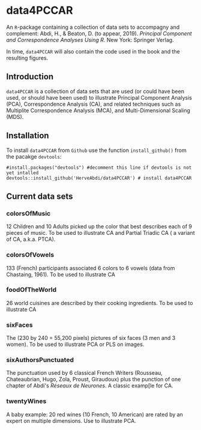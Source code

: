 # data4PCCAR

An `R`-package containing a collection of data sets to accompagny and complement:
Abdi, H., & Beaton, D. (to appear, 2019).
*Principal Component and Correspondence Analyses Using R*. New York: Springer Verlag. 

In time, `data4PCCAR` will also contain the code used in the book and the resulting figures.

## Introduction

`data4PCCAR` is a collection of data sets that are used (or could have been used, or should have been used) to illustrate Principal Component Analysis (PCA),  Correspondence Analysis (CA), and related techniques such as Multiplite Correspondence Analysis (MCA), and Multi-Dimensional Scaling (MDS).

## Installation

To install `data4PCCAR` from `Github` use the function `install_github()`  from the pacakge `devtools`:

```{r}
#install.packages("devtools") #decomment this line if devtools is not yet intalled
devtools::install_github('HerveAbdi/data4PCCAR') # install data4PCCAR
```



## Current data sets

### colorsOfMusic

12 Children and 10 Adults picked up the color that best describes
each of 9 pieces of music.
To be used to illustrate CA and Partial Triadic CA ( a variant of CA, a.k.a. PTCA).

### colorsOfVowels

133 (French) participants associated 6 colors to 6 vowels (data from Chastaing, 1961).
To be used to illustrate CA

### foodOfTheWorld

26 world cuisines are described by their cooking ingredients.
To be used to illustrate CA 

### sixFaces

The (230 by 240 = 55,200 pixels) pictures of six faces (3 men and 3 women). To be used to illustrate PCA or PLS on images.

### sixAuthorsPunctuated

The punctuation used by 6 classical French Writers (Rousseau, Chateaubrian, Hugo, Zola, Proust, Giraudoux)
plus the punction of one chapter of Abdi's *Réseaux de Neurones*. A classic examp[le for CA.

### twentyWines

A baby example: 20 red wines (10 French, 10 American) are rated by an expert on multiple dimensions. Use to illustrate PCA.

